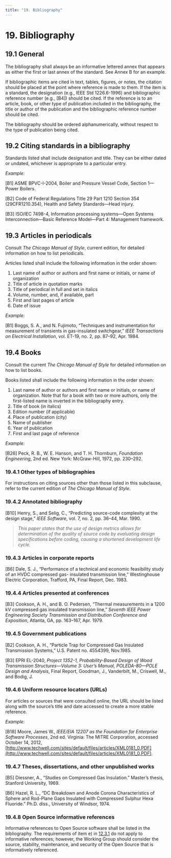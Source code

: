 ```yaml
---
title: "19. Bibliography"
---
```


# 19. Bibliography

## 19.1 General

The bibliography shall always be an informative lettered annex that appears as either the first or last annex of the standard. See Annex B for an example.

If bibliographic items are cited in text, tables, figures, or notes, the citation should be placed at the point where reference is made to them. If the item is a standard, the designation (e.g., IEEE Std 1226.6-1996) and bibliographic reference number (e.g., [B4]) should be cited. If the reference is to an article, book, or other type of publication included in the bibliography, the title or author of the publication and the bibliographic reference number should be cited.

The bibliography should be ordered alphanumerically, without respect to the type of publication being cited.

## 19.2 Citing standards in a bibliography

Standards listed shall include designation and title. They can be either dated or undated, whichever is appropriate to a particular entry.

*Example:*

\[B1] ASME BPVC-I-2004, Boiler and Pressure Vessel Code, Section 1—Power Boilers.

\[B2] Code of Federal Regulations Title 29 Part 1210 Section 354 (29CFR1210.354), Health and Safety Standards—Head injury.

\[B3] ISO/IEC 7498-4, Information processing systems—Open Systems Interconnection—Basic Reference Model—Part 4: Management framework.

## 19.3 Articles in periodicals

Consult *The Chicago Manual of Style*, current edition, for detailed information on how to list periodicals.

Articles listed shall include the following information in the order shown:

1. Last name of author or authors and first name or initials, or name of organization
2. Title of article in quotation marks
3. Title of periodical in full and set in italics
4. Volume, number, and, if available, part
5. First and last pages of article
6. Date of issue

*Example:*

\[B1] Boggs, S. A., and N. Fujimoto, “Techniques and instrumentation for measurement of transients in gas-insulated switchgear,” *IEEE Transactions on Electrical Installation*, vol. ET-19, no. 2, pp. 87–92, Apr. 1984.

## 19.4 Books

Consult the current *The Chicago Manual of Style* for detailed information on how to list books.

Books listed shall include the following information in the order shown:

1. Last name of author or authors and first name or initials, or name of organization. Note that for a book with two or more authors, only the first-listed name is inverted in the bibliography entry.
2. Title of book (in italics)
3. Edition number (if applicable)
4. Place of publication (city)
5. Name of publisher
6. Year of publication
7. First and last page of reference

*Example:*

\[B26] Peck, R. B., W. E. Hanson, and T. H. Thornburn, *Foundation Engineering*, 2nd ed. New York: McGraw-Hill, 1972, pp. 230–292.

### 19.4.1 Other types of bibliographies

For instructions on citing sources other than those listed in this subclause, refer to the current edition of *The Chicago Manual of Style*.

### 19.4.2 Annotated bibliography

\[B10] Henry, S., and Selig, C., “Predicting source-code complexity at the design stage,” *IEEE Software*, vol. 7, no. 2, pp. 36–44, Mar. 1990.

> *This paper states that the use of design metrics allows for determination of the quality of source code by evaluating design specifications before coding, causing a shortened development life cycle.*

### 19.4.3 Articles in corporate reports

\[B6] Dale, S. J., “Performance of a technical and economic feasibility study of an HVDC compressed gas- insulated transmission line,” Westinghouse Electric Corporation, Trafford, PA, Final Report, Dec. 1983.

### 19.4.4 Articles presented at conferences

\[B3] Cookson, A. H., and B. O. Pedersen, “Thermal measurements in a 1200 kV compressed gas insulated transmission line,” *Seventh IEEE Power Engineering Society Transmission and Distribution Conference and Exposition*, Atlanta, GA, pp. 163–167, Apr. 1979.

### 19.4.5 Government publications

\[B2] Cookson, A. H., “Particle Trap for Compressed Gas Insulated Transmission Systems,” U.S. Patent no. 4554399, Nov.1985.

\[B3] EPRI EL-2040, *Project 1352-1, Probability-Based Design of Wood Transmission Structures—Volume 3: User’s Manual, POLEDA-80—POLE Design and Analysis*, Final Report, Goodman, J., Vanderbilt, M., Criswell, M., and Bodig, J.

### 19.4.6 Uniform resource locators (URLs)

For articles or sources that were consulted online, the URL should be listed along with the source’s title and date accessed to create a more stable reference.

*Example:*

\[B18] Moore, James W., *IEEE/EIA 12207 as the Foundation for Enterprise Software Processes*, 2nd ed. Virginia: The MITRE Corporation, accessed October 14, 2012, [http://www.techwell.com/sites/default/files/articles/XML0181_0.PDF](http://www.techwell.com/sites/default/files/articles/XML0181_0.PDF).

### 19.4.7 Theses, dissertations, and other unpublished works

\[B5] Diessner, A., “Studies on Compressed Gas Insulation.” Master’s thesis, Stanford University, 1969.

\[B6] Hazel, R. L., “DC Breakdown and Anode Corona Characteristics of Sphere and Rod-Plane Gaps Insulated with Compressed Sulphur Hexa Fluoride.” Ph.D. diss., University of Windsor, 1974.

### 19.4.8 Open Source informative references

Informative references to Open Source software shall be listed in the bibliography. The requirements of item e) in [12.3.1](12.html#1231-what-is-a-normative-reference) do not apply to informative references; however, the Working Group should consider the source, stability, maintenance, and security of the Open Source that is informatively referenced.

